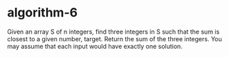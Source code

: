 # algorithm-6
Given an array S of n integers, find three integers in S such that the sum is closest to a given number, target. Return the sum of the three integers. You may assume that each input would have exactly one solution.
